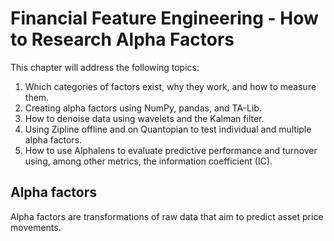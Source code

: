 # Financial Feature Engineering - How to Research Alpha Factors
This chapter will address the following topics:
1. Which categories of factors exist, why they work, and how to measure them.
2. Creating alpha factors using NumPy, pandas, and TA-Lib.
3. How to denoise data using wavelets and the Kalman filter. 
4. Using Zipline offline and on Quantopian to test individual and multiple alpha factors. 
5. How to use Alphalens to evaluate predictive performance and turnover using, among other metrics, the information coefficient (IC).

## Alpha factors
Alpha factors are transformations of raw data that aim to predict asset price movements. 